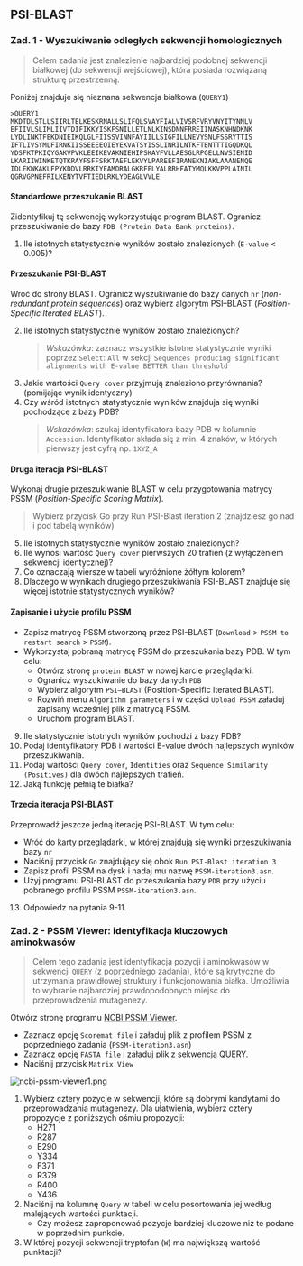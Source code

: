 ## PSI-BLAST

### Zad. 1 - Wyszukiwanie odległych sekwencji homologicznych
> Celem zadania jest znalezienie najbardziej podobnej sekwencji białkowej (do sekwencji wejściowej), która posiada rozwiązaną strukturę przestrzenną.

Poniżej znajduje się nieznana sekwencja białkowa (`QUERY1`)

```
>QUERY1
MKDTDLSTLLSIIRLTELKESKRNALLSLIFQLSVAYFIALVIVSRFVRYVNYITYNNLV
EFIIVLSLIMLIIVTDIFIKKYISKFSNILLETLNLKINSDNNFRREIINASKNHNDKNK
LYDLINKTFEKDNIEIKQLGLFIISSVINNFAYIILLSIGFILLNEVYSNLFSSRYTTIS
IFTLIVSYMLFIRNKIISSEEEEQIEYEKVATSYISSLINRILNTKFTENTTTIGQDKQL
YDSFKTPKIQYGAKVPVKLEEIKEVAKNIEHIPSKAYFVLLAESGLRPGELLNVSIENID
LKARIIWINKETQTKRAYFSFFSRKTAEFLEKVYLPAREEFIRANEKNIAKLAAANENQE
IDLEKWKAKLFPYKDDVLRRKIYEAMDRALGKRFELYALRRHFATYMQLKKVPPLAINIL
QGRVGPNEFRILKENYTVFTIEDLRKLYDEAGLVVLE
```

#### Standardowe przeszukanie BLAST

Zidentyfikuj tę sekwencję wykorzystując program BLAST. Ogranicz przeszukiwanie do bazy `PDB (Protein Data Bank proteins)`.

1. Ile istotnych statystycznie wyników zostało znalezionych (`E-value` < 0.005)?

#### Przeszukanie PSI-BLAST
Wróć do strony BLAST. Ogranicz wyszukiwanie do bazy danych `nr` (*non-redundant protein sequences*) oraz wybierz algorytm PSI–BLAST (*Position-Specific Iterated BLAST*).

2. Ile istotnych statystycznie wyników zostało znalezionych?
   > *Wskazówka*: zaznacz wszystkie istotne statystycznie wyniki poprzez `Select`: `All` w sekcji `Sequences producing significant alignments with E-value BETTER than threshold`
3. Jakie wartości `Query cover` przyjmują znaleziono przyrównania? (pomijając wynik identyczny)
4. Czy wśród istotnych statystycznie wyników znajduja się wyniki pochodzące z bazy PDB?
   > *Wskazówka*: szukaj identyfikatora bazy PDB w kolumnie `Accession`. Identyfikator składa się z min. 4 znaków, w których pierwszy jest cyfrą np. `1XYZ_A`

#### Druga iteracja PSI-BLAST
Wykonaj drugie przeszukiwanie BLAST w celu przygotowania matrycy PSSM (*Position-Specific Scoring Matrix*).
> Wybierz przycisk Go przy Run PSI-Blast iteration 2 (znajdziesz go nad i pod tabelą wyników)

5. Ile istotnych statystycznie wyników zostało znalezionych?
6. Ile wynosi wartość `Query cover` pierwszych 20 trafień (z wyłączeniem sekwencji identycznej)?
7. Co oznaczają wiersze w tabeli wyróżnione żółtym kolorem?
8. Dlaczego w wynikach drugiego przeszukiwania PSI-BLAST znajduje się więcej istotnie statystycznych wyników?

#### Zapisanie i użycie profilu PSSM
* Zapisz matrycę PSSM stworzoną przez PSI-BLAST (`Download` > `PSSM to restart search` > `PSSM`). 
* Wykorzystaj pobraną matrycę PSSM do przeszukania bazy PDB. W tym celu:
  - Otwórz stronę `protein BLAST` w nowej karcie przeglądarki.
  - Ogranicz wyszukiwanie do bazy danych `PDB`
  - Wybierz algorytm `PSI–BLAST` (Position-Specific Iterated BLAST).
  - Rozwiń menu `Algorithm parameters` i w części `Upload PSSM` załaduj zapisany wcześniej plik z matrycą PSSM.
  - Uruchom program BLAST.

9. Ile statystycznie istotnych wyników pochodzi z bazy PDB?
10. Podaj identyfikatory PDB i wartości E-value dwóch najlepszych wyników przeszukiwania.
11. Podaj wartości `Query cover`, `Identities` oraz `Sequence Similarity (Positives)` dla dwóch najlepszych trafień.
12. Jaką funkcję pełnią te białka?

#### Trzecia iteracja PSI-BLAST
Przeprowadź jeszcze jedną iterację PSI-BLAST. W tym celu:
* Wróć do karty przeglądarki, w której znajdują się wyniki przeszukiwania bazy `nr`
* Naciśnij przycisk `Go` znajdujący się obok `Run PSI-Blast iteration 3`
* Zapisz profil PSSM na dysk i nadaj mu nazwę `PSSM-iteration3.asn`.
* Użyj programu PSI-BLAST do przeszukania bazy `PDB` przy użyciu pobranego profilu PSSM `PSSM-iteration3.asn`.

13. Odpowiedz na pytania 9-11.


### Zad. 2 - PSSM Viewer: identyfikacja kluczowych aminokwasów
> Celem tego zadania jest identyfikacja pozycji i aminokwasów w sekwencji `QUERY` (z poprzedniego zadania), które są krytyczne do utrzymania prawidłowej struktury i funkcjonowania białka. Umożliwia to wybranie najbardziej prawdopodobnych miejsc do przeprowadzenia mutagenezy.

Otwórz stronę programu [NCBI PSSM Viewer](https://www.ncbi.nlm.nih.gov/Class/Structure/pssm/pssm_viewer.cgi).
* Zaznacz opcję `Scoremat file` i załaduj plik z profilem PSSM z poprzedniego zadania (`PSSM-iteration3.asn`)
* Zaznacz opcję `FASTA file` i załaduj plik z sekwencją QUERY.
* Naciśnij przycisk `Matrix View`

<img src="ncbi-pssm-viewer1.png" alt="ncbi-pssm-viewer1.png">

1. Wybierz cztery pozycje w sekwencji, które są dobrymi kandytami do przeprowadzania mutagenezy. Dla ułatwienia, wybierz cztery propozycje z poniższych ośmiu propozycji:
   * H271
   * R287
   * E290
   * Y334
   * F371
   * R379
   * R400
   * Y436
2. Naciśnij na kolumnę `Query` w tabeli w celu posortowania jej według malejących wartości punktacji.
   * Czy możesz zaproponować pozycje bardziej kluczowe niż te podane w poprzednim punkcie.
3. W której pozycji sekwencji tryptofan (`W`) ma największą wartość punktacji?